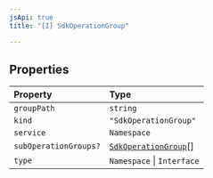 ```yaml
---
jsApi: true
title: "[I] SdkOperationGroup"

---
```

## Properties

| Property | Type |
| :------ | :------ |
| `groupPath` | `string` |
| `kind` | `"SdkOperationGroup"` |
| `service` | `Namespace` |
| `subOperationGroups?` | [`SdkOperationGroup`](SdkOperationGroup.md)[] |
| `type` | `Namespace` \| `Interface` |
